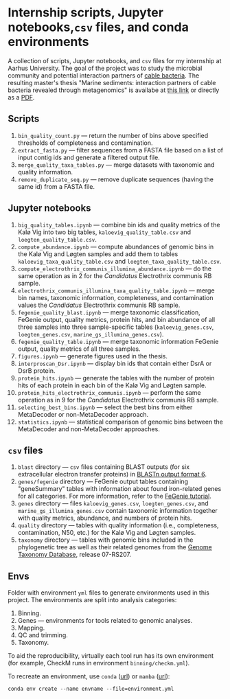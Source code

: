 # Internship scripts, Jupyter notebooks,`csv` files, and conda environments
A collection of scripts, Jupyter notebooks, and `csv` files for my internship at Aarhus University. The goal of the project was to study the microbial community and potential interaction partners of [cable bacteria](https://en.wikipedia.org/wiki/Cable_bacteria). The resulting master's  thesis "Marine sediments: interaction partners of cable bacteria revealed through metagenomics" is availabe at [this link](https://thesis.unipd.it/handle/20.500.12608/34057) or directly as a [PDF](https://thesis.unipd.it/bitstream/20.500.12608/34057/1/Sannikov_Artur.pdf).

## Scripts
1. `bin_quality_count.py` — return the number of bins above specified thresholds of completeness and contamination.
2. `extract_fasta.py` — filter sequences from a FASTA file based on a list of input contig ids and generate a filtered output file.
3. `merge_quality_taxa_tables.py` — merge datasets with taxonomic and quality information.
4. `remove_duplicate_seq.py` — remove duplicate sequences (having the same id) from a FASTA file.

## Jupyter notebooks
1. `big_quality_tables.ipynb` — combine bin ids and quality metrics of the Kalø Vig into two big tables, `kaloevig_quality_table.csv` and `loegten_quality_table.csv`.
2. `compute_abundance.ipynb` — compute abundances of genomic bins in the Kalø Vig and Løgten samples and add them to tables `kaloevig_taxa_quality_table.csv` and `loegten_taxa_quality_table.csv`.
3. `compute_electrothrix_communis_illumina_abundance.ipynb` — do the same operation as in 2 for the *Candidatus* Electrothrix communis RB sample.
4. `electrothrix_communis_illumina_taxa_quality_table.ipynb` — merge bin names, taxonomic information, completeness, and contamination values the *Candidatus* Electrothrix communis RB sample.
5. `fegenie_quality_blast.ipynb` — merge taxonomic classification, FeGenie output, quality metrics, protein hits, and bin abundance of all three samples into three sample-specific tables (`kaloevig_genes.csv`, `loegten_genes.csv`, `marine_gs_illumina_genes.csv`).
6. `fegenie_quality_table.ipynb` — merge taxonomic information FeGenie output, quality metrics of all three samples.
7. `figures.ipynb` — generate figures used in the thesis.
8. `interproscan_Dsr.ipynb` — display bin ids that contain either DsrA or DsrB protein.
9. `protein_hits.ipynb` — generate the tables with the number of protein hits of each protein in each bin of the Kalø Vig and Løgten sample.
10. `protein_hits_electrothrix_communis.ipynb` — perform the same operation as in 9 for the *Candidatus* Electrothrix communis RB sample.
11. `selecting_best_bins.ipynb` — select the best bins from either MetaDecoder or non-MetaDecoder approach.
12. `statistics.ipynb` — statistical comparison of genomic bins between the MetaDecoder and non-MetaDecoder approaches.

## `csv` files
1. `blast` directory — `csv` files containing BLAST outputs (for six extracellular electron transfer proteins) in [BLASTn output format 6](https://www.metagenomics.wiki/tools/blast/blastn-output-format-6).
2. `genes/fegenie` directory — FeGenie output tables containing "geneSummary" tables with information about found iron-related genes for all categories. For more information, refer to the [FeGenie tutorial](https://github.com/Arkadiy-Garber/FeGenie/wiki/Tutorial).
3. `genes` directory — files `kaloevig_genes.csv`, `loegten_genes.csv`, and `marine_gs_illumina_genes.csv` contain taxonomic information together with quality metrics, abundance, and numbers of protein hits.
4. `quality` directory — tables with quality information (i.e., completeness, contamination, N50, etc.) for the Kalø Vig and Løgten samples.
5. `taxonomy` directory — tables with genomic bins included in the phylogenetic tree as well as their related genomes from the [Genome Taxonomy Database](https://gtdb.ecogenomic.org/), release 07-RS207.

## Envs

Folder with environment `yml` files to generate environments used in this project. The environments are split into analysis categories:

1. Binning.
2. Genes — environments for tools related to genomic analyses.
3. Mapping.
4. QC and trimming.
5. Taxonomy.

To aid the reproducibility, virtually each tool run has its own environment (for example, CheckM runs in environment `binning/checkm.yml`).

To recreate an environment, use `conda` ([url](https://docs.conda.io/en/latest/)) or `mamba` ([url](https://mamba.readthedocs.io/en/latest/user_guide/mamba.html)):

`conda env create --name envname --file=environment.yml`

